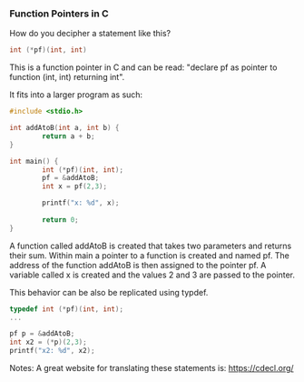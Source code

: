 ### Function Pointers in C

How do you decipher a statement like this?

```C
int (*pf)(int, int)
```

This is a function pointer in C and can be read: "declare pf as pointer to function (int, int) returning int".

It fits into a larger program as such:

```C
#include <stdio.h>

int addAtoB(int a, int b) {
        return a + b;
}

int main() {
        int (*pf)(int, int);
        pf = &addAtoB;
        int x = pf(2,3);

        printf("x: %d", x);
        
        return 0;
}
```
A function called addAtoB is created that takes two parameters and returns their sum. Within main a pointer to a function is created and named pf. The address of the function addAtoB is then assigned to the pointer pf. A variable called x is created and the values 2 and 3 are passed to the pointer.

This behavior can be also be replicated using typdef. 

```C
typedef int (*pf)(int, int);
...

pf p = &addAtoB;
int x2 = (*p)(2,3);
printf("x2: %d", x2);
```


Notes:
A great website for translating these statements is: https://cdecl.org/
